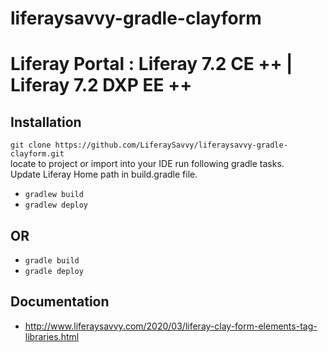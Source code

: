 # liferaysavvy-gradle-clayform
# Liferay Portal : Liferay 7.2 CE ++ | Liferay 7.2 DXP EE ++
## Installation
`git clone https://github.com/LiferaySavvy/liferaysavvy-gradle-clayform.git`    
locate to project or import into your IDE run following gradle tasks.  
Update Liferay Home path in build.gradle file.
* `gradlew build`
* `gradlew deploy`  
## OR
* `gradle build`
* `gradle deploy`
## Documentation 
* http://www.liferaysavvy.com/2020/03/liferay-clay-form-elements-tag-libraries.html
